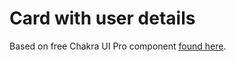 # Card with user details

Based on free Chakra UI Pro component [found here](https://pro.chakra-ui.com/components/free#card-with-user-details).
